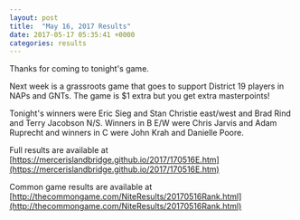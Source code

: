 ```yaml
---
layout: post
title:  "May 16, 2017 Results"
date: 2017-05-17 05:35:41 +0000
categories: results
---
```

Thanks for coming to tonight's game.

Next week is a grassroots game that goes to support District 19 players in NAPs and GNTs. The game is $1 extra but you get extra masterpoints!

Tonight's winners were Eric Sieg and Stan Christie east/west and Brad Rind and Terry Jacobson N/S. Winners in B E/W were Chris Jarvis and Adam Ruprecht and winners in C were John Krah and Danielle Poore.

Full results are available at [https://mercerislandbridge.github.io/2017/170516E.htm](https://mercerislandbridge.github.io/2017/170516E.htm)

Common game results are available at [http://thecommongame.com/NiteResults/20170516Rank.html](http://thecommongame.com/NiteResults/20170516Rank.html)
